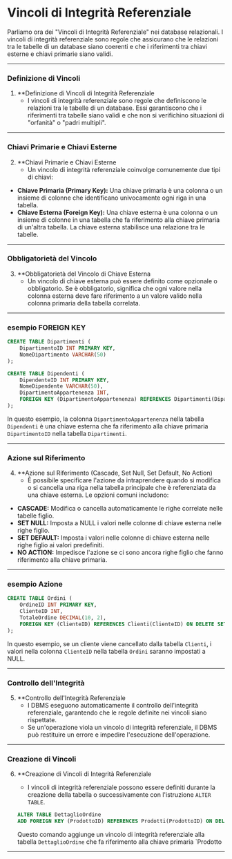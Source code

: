 # Vincoli di Integrità Referenziale

Parliamo ora dei "Vincoli di Integrità Referenziale" nei database relazionali. I vincoli di integrità referenziale sono regole che assicurano che le relazioni tra le tabelle di un database siano coerenti e che i riferimenti tra chiavi esterne e chiavi primarie siano validi.

---

### Definizione di Vincoli

1. **Definizione di Vincoli di Integrità Referenziale
   - I vincoli di integrità referenziale sono regole che definiscono le relazioni tra le tabelle di un database. Essi garantiscono che i riferimenti tra tabelle siano validi e che non si verifichino situazioni di "orfanità" o "padri multipli".

---

### Chiavi Primarie e Chiavi Esterne

2. **Chiavi Primarie e Chiavi Esterne
   - Un vincolo di integrità referenziale coinvolge comunemente due tipi di chiavi:

- **Chiave Primaria (Primary Key):** Una chiave primaria è una colonna o un insieme di colonne che identificano univocamente ogni riga in una tabella.
- **Chiave Esterna (Foreign Key):** Una chiave esterna è una colonna o un insieme di colonne in una tabella che fa riferimento alla chiave primaria di un'altra tabella. La chiave esterna stabilisce una relazione tra le tabelle.

---

### Obbligatorietà del Vincolo

3. **Obbligatorietà del Vincolo di Chiave Esterna
   - Un vincolo di chiave esterna può essere definito come opzionale o obbligatorio. Se è obbligatorio, significa che ogni valore nella colonna esterna deve fare riferimento a un valore valido nella colonna primaria della tabella correlata.

---

### esempio FOREIGN KEY

   ```sql
   CREATE TABLE Dipartimenti (
       DipartimentoID INT PRIMARY KEY,
       NomeDipartimento VARCHAR(50)
   );

   CREATE TABLE Dipendenti (
       DipendenteID INT PRIMARY KEY,
       NomeDipendente VARCHAR(50),
       DipartimentoAppartenenza INT,
       FOREIGN KEY (DipartimentoAppartenenza) REFERENCES Dipartimenti(DipartimentoID)
   );
   ```

   In questo esempio, la colonna `DipartimentoAppartenenza` nella tabella `Dipendenti` è una chiave esterna che fa riferimento alla chiave primaria `DipartimentoID` nella tabella `Dipartimenti`.

---

### Azione sul Riferimento

4. **Azione sul Riferimento (Cascade, Set Null, Set Default, No Action)
   - È possibile specificare l'azione da intraprendere quando si modifica o si cancella una riga nella tabella principale che è referenziata da una chiave esterna. Le opzioni comuni includono:

- **CASCADE:** Modifica o cancella automaticamente le righe correlate nelle tabelle figlio.
- **SET NULL:** Imposta a NULL i valori nelle colonne di chiave esterna nelle righe figlio.
- **SET DEFAULT:** Imposta i valori nelle colonne di chiave esterna nelle righe figlio ai valori predefiniti.
- **NO ACTION:** Impedisce l'azione se ci sono ancora righe figlio che fanno riferimento alla chiave primaria.

---

### esempio Azione

   ```sql
   CREATE TABLE Ordini (
       OrdineID INT PRIMARY KEY,
       ClienteID INT,
       TotaleOrdine DECIMAL(10, 2),
       FOREIGN KEY (ClienteID) REFERENCES Clienti(ClienteID) ON DELETE SET NULL
   );
   ```

   In questo esempio, se un cliente viene cancellato dalla tabella `Clienti`, i valori nella colonna `ClienteID` nella tabella `Ordini` saranno impostati a NULL.

---

### Controllo dell'Integrità

5. **Controllo dell'Integrità Referenziale
   - I DBMS eseguono automaticamente il controllo dell'integrità referenziale, garantendo che le regole definite nei vincoli siano rispettate.
   - Se un'operazione viola un vincolo di integrità referenziale, il DBMS può restituire un errore e impedire l'esecuzione dell'operazione.

---

### Creazione di Vincoli

6. **Creazione di Vincoli di Integrità Referenziale
   - I vincoli di integrità referenziale possono essere definiti durante la creazione della tabella o successivamente con l'istruzione `ALTER TABLE`.

   ```sql
   ALTER TABLE DettaglioOrdine
   ADD FOREIGN KEY (ProdottoID) REFERENCES Prodotti(ProdottoID) ON DELETE CASCADE;
   ```

   Questo comando aggiunge un vincolo di integrità referenziale alla tabella `DettaglioOrdine` che fa riferimento alla chiave primaria `Prodotto

---
